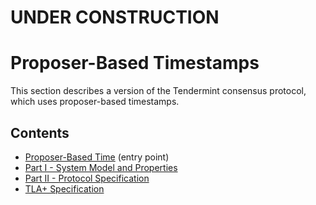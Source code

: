 # UNDER CONSTRUCTION

# Proposer-Based Timestamps

This section describes a version of the Tendermint consensus protocol,
which uses proposer-based timestamps.

## Contents

- [Proposer-Based Time][main] (entry point)
- [Part I - System Model and Properties][sysmodel]
- [Part II - Protocol Specification][algorithm]
- [TLA+ Specification][proposertla]


[algorithm]: ./pbts-algorithm_002_draft.md

[sysmodel]: ./pbts-sysmodel_001_draft.md

[main]: ./pbts_001_draft.md

[proposertla]: ./tla/TendermintPBT_001_draft.tla
